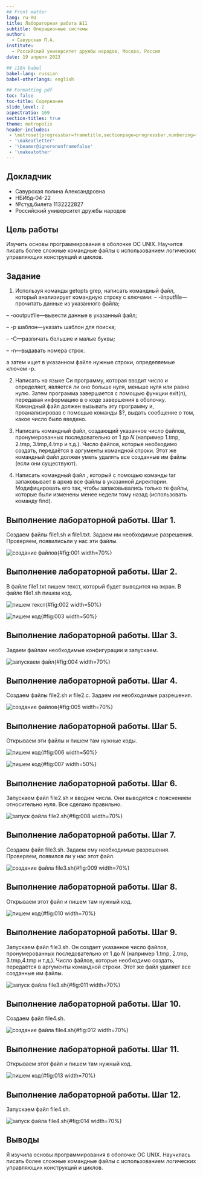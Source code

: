 ```yaml
---
## Front matter
lang: ru-RU
title: Лабораторная работа №11
subtitle: Операционные системы
author:
  - Савурская П.А.
institute:
  - Российский университет дружбы народов, Москва, Россия
date: 19 апреля 2023

## i18n babel
babel-lang: russian
babel-otherlangs: english

## Formatting pdf
toc: false
toc-title: Содержание
slide_level: 2
aspectratio: 169
section-titles: true
theme: metropolis
header-includes:
 - \metroset{progressbar=frametitle,sectionpage=progressbar,numbering=fraction}
 - '\makeatletter'
 - '\beamer@ignorenonframefalse'
 - '\makeatother'
---
```




## Докладчик

  * Савурская полина Александровна
  * НБИбд-04-22
  * №студ.билета 1132222827
  * Российский университет дружбы народов

## Цель работы

Изучить основы программирования в оболочке ОС UNIX. Научится писать более сложные командные файлы с использованием логических управляющих конструкций и циклов.

## Задание

1. Используя команды getopts grep, написать командный файл, который анализирует командную строку с ключами:
– -iinputfile—прочитать данные из указанного файла;

– -ooutputfile—вывести данные в указанный файл;

– -p шаблон—указать шаблон для поиска;

– -C—различать большие и малые буквы;

– -n—выдавать номера строк.

а затем ищет в указанном файле нужные строки, определяемые ключом -p.

2. Написать на языке Си программу, которая вводит число и определяет, является ли оно больше нуля, меньше нуля или равно нулю. Затем программа завершается с помощью функции exit(n), передавая информацию в о коде завершения в оболочку. Командный файл должен вызывать эту программу и, проанализировав с помощью команды $?, выдать сообщение о том, какое число было введено.

3. Написать командный файл, создающий указанное число файлов, пронумерованных последовательно от 1 до 𝑁 (например 1.tmp, 2.tmp, 3.tmp,4.tmp и т.д.). Число файлов, которые необходимо создать, передаётся в аргументы командной строки. Этот же командный файл должен уметь удалять все созданные им файлы (если они существуют).

4. Написать командный файл , который с помощью команды tar запаковывает в архив все файлы в указанной директории. Модифицировать его так, чтобы запаковывались только те файлы, которые были изменены менее недели тому назад (использовать команду find).

## Выполнение лабораторной работы. Шаг 1.

Создаем файлы file1.sh и file1.txt. Задаем им необходимые разрешения. Проверяем, появилисьли у нас эти файлы.

![создание файлов](image/1.png){#fig:001 width=70%}

## Выполнение лабораторной работы. Шаг 2.

В файле file1.txt пишем текст, который будет выводится на экран. В файле file1.sh пишем код.

![пишем текст](image/2.png){#fig:002 width=50%}

![пишем код](image/3.png){#fig:003 width=50%}

## Выполнение лабораторной работы. Шаг 3.

Задаем файлам необходимые конфигурации и запускаем.

![запускаем файл](image/4.png){#fig:004 width=70%}

## Выполнение лабораторной работы. Шаг 4.

Создаем файлы file2.sh и file2.с. Задаем им необходимые разрешения.

![создание файлов](image/5.png){#fig:005 width=70%}

## Выполнение лабораторной работы. Шаг 5.

Открываем эти файлы и пишем там нужные коды.

![пишем код](image/6.png){#fig:006 width=50%}

![пишем код](image/7.png){#fig:007 width=50%}

## Выполнение лабораторной работы. Шаг 6.

Запускаем файл file2.sh и вводим числа. Они выводятся с пояснением относительно нуля. Все сделано правильно.

![запуск файла file2.sh](image/8.png){#fig:008 width=70%}

## Выполнение лабораторной работы. Шаг 7.

Создаем файл file3.sh. Задаем ему необходимые разрешения. Проверяем, появился ли у нас этот файл.

![создание файла file3.sh](image/9.png){#fig:009 width=70%}

## Выполнение лабораторной работы. Шаг 8.

Открываем этот файл и пишем там нужный код.

![пишем код](image/10.png){#fig:010 width=70%}

## Выполнение лабораторной работы. Шаг 9.

Запускаем файл file3.sh. Он создает указанное число файлов, пронумерованных последовательно от 1 до 𝑁 (например 1.tmp, 2.tmp, 3.tmp,4.tmp и т.д.). Число файлов, которые необходимо создать, передаётся в аргументы командной строки. Этот же файл удаляет все созданные им файлы.

![запуск файла file3.sh](image/11.png){#fig:011 width=70%}

## Выполнение лабораторной работы. Шаг 10.

Создаем файл file4.sh. 

![создание файла file4.sh](image/12.png){#fig:012 width=70%}

## Выполнение лабораторной работы. Шаг 11.

Открываем этот файл и пишем там нужный код.

![пишем код](image/13.png){#fig:013 width=70%}

## Выполнение лабораторной работы. Шаг 12.

Запускаем файл file4.sh.

![запуск файла file4.sh](image/14.png){#fig:014 width=70%}

## Выводы

Я изучила основы программирования в оболочке ОС UNIX. Научилась писать более сложные командные файлы с использованием логических управляющих конструкций и циклов.
